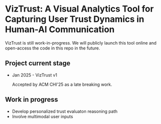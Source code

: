 # VizTrust: A Visual Analytics Tool for Capturing User Trust Dynamics in Human-AI Communication
VizTrust is still work-in-progress. We will publicly launch this tool online and open-access the code in this repo in the future.

## Project current stage
* Jan 2025 - VizTrust v1
  
  Accepted by ACM CHI'25 as a late breaking work.

## Work in progress
- Develop personalized trust evaluaton reasoning path
- Involve multimodal user inputs
